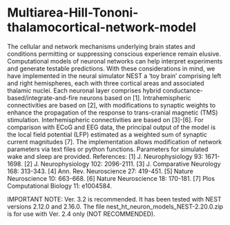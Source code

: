 # Multiarea-Hill-Tononi-thalamocortical-network-model

The cellular and network mechanisms underlying brain states and conditions permitting or suppressing conscious experience remain elusive. Computational models of neuronal networks can help interpret experiments and generate testable predictions. With these considerations in mind, we have implemented in the neural simulator NEST a ‘toy brain’ comprising left and right hemispheres, each with three cortical areas and associated thalamic nuclei. Each neuronal layer comprises hybrid conductance-based/integrate-and-fire neurons based on [1]. Intrahemispheric connectivities are based on [2], with modifications to synaptic weights to enhance the propagation of the response to trans-cranial magnetic (TMS) stimulation. Interhemispheric connectivities are based on [3]-[6]. For comparison with ECoG and EEG data, the principal output of the model is the local field potential (LFP) estimated as a weighted sum of synaptic current magnitudes [7]. The implementation allows modification of network parameters via text files or python functions. Parameters for simulated wake and sleep are provided.
References: [1] J. Neurophysiology 93: 1671-1698. [2] J. Neurophysiology 102: 2096-2111. [3] J. Comparative Neurology 168: 313-343. [4] Ann. Rev. Neuroscience 27: 419-451. [5] Nature Neuroscience 10: 663-668. [6] Nature Neuroscience 18: 170-181. [7] Plos Computational Biology 11: e1004584.

IMPORTANT NOTE: Ver. 3.2 is recommended. It has been tested with NEST versions 2.12.0 and 2.16.0. The file nest_ht_neuron_models_NEST-2.20.0.zip is for use with Ver. 2.4 only (NOT RECOMMENDED).
